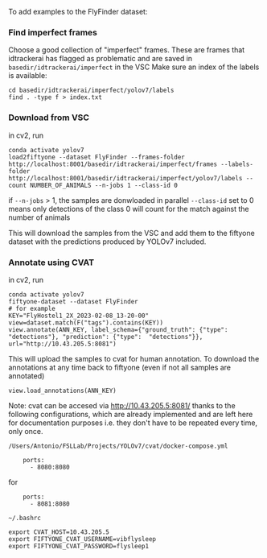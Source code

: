 To add examples to the FlyFinder dataset:


### Find imperfect frames

Choose a good collection of "imperfect" frames. These are frames that idtrackerai has flagged as problematic and are saved in `basedir/idtrackerai/imperfect` in the VSC
Make sure an index of the labels is available:

```
cd basedir/idtrackerai/imperfect/yolov7/labels
find . -type f > index.txt
```

### Download from VSC

in cv2, run

```
conda activate yolov7
load2fiftyone --dataset FlyFinder --frames-folder http://localhost:8001/basedir/idtrackerai/imperfect/frames --labels-folder http://localhost:8001/basedir/idtrackerai/imperfect/yolov7/labels --count NUMBER_OF_ANIMALS --n-jobs 1 --class-id 0
```

if `--n-jobs` > 1, the samples are donwloaded in parallel
`--class-id` set to 0 means only detections of the class 0 will count for the match against the number of animals

This will download the samples from the VSC and add them to the fiftyone dataset with the predictions produced by YOLOv7 included.


### Annotate using CVAT

in cv2, run


```
conda activate yolov7
fiftyone-dataset --dataset FlyFinder
# for example
KEY="FlyHostel1_2X_2023-02-08_13-20-00"
view=dataset.match(F("tags").contains(KEY))
view.annotate(ANN_KEY, label_schema={"ground_truth": {"type": "detections"}, "prediction": {"type":  "detections"}}, url="http://10.43.205.5:8081")
```

This will upload the samples to cvat for human annotation. To download the annotations at any time back to fiftyone (even if not all samples are annotated)

```
view.load_annotations(ANN_KEY)
```


Note: cvat can be accesed via http://10.43.205.5:8081/ thanks to the following configurations, which are already implemented and are left here for documentation purposes
i.e. they don't have to be repeated every time, only once.

`/Users/Antonio/FSLLab/Projects/YOLOv7/cvat/docker-compose.yml`

```
    ports:
      - 8080:8080
```
for
```
    ports:
      - 8081:8080
```

`~/.bashrc`

```
export CVAT_HOST=10.43.205.5
export FIFTYONE_CVAT_USERNAME=vibflysleep
export FIFTYONE_CVAT_PASSWORD=flysleep1
```